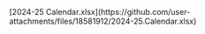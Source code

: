 <meta name="robots" content="noindex">
[2024-25 Calendar.xlsx](https://github.com/user-attachments/files/18581912/2024-25.Calendar.xlsx)
